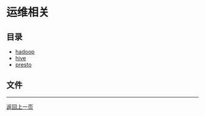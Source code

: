 # 运维相关

## 目录

- [hadoop](./hadoop)
- [hive](./hive)
- [presto](./presto)

## 文件


---

[返回上一页](../README.md)
